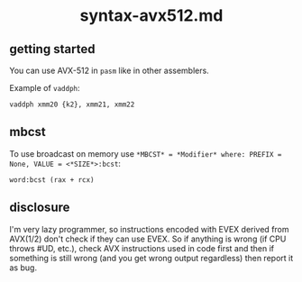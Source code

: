 <div align=center>
    <h1>syntax-avx512.md</h1>
</div>

## getting started

You can use AVX-512 in `pasm` like in other assemblers.

Example of `vaddph`:

```
vaddph xmm20 {k2}, xmm21, xmm22
```

## mbcst

To use broadcast on memory use `*MBCST* = *Modifier* where: PREFIX = None, VALUE = <*SIZE*>:bcst`:

```
word:bcst (rax + rcx)
```

## disclosure

I'm very lazy programmer, so instructions encoded with EVEX derived from AVX(1/2) don't check if they can use EVEX. So if anything is wrong (if CPU throws #UD, etc.), 
check AVX instructions used in code first and then if something is still wrong (and you get wrong output regardless) then report it as bug.
